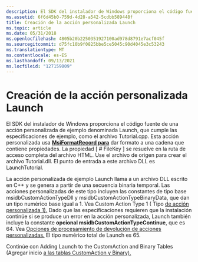 ```yaml
---
description: El SDK del instalador de Windows proporciona el código fuente de una acción personalizada de ejemplo denominada Launch, que cumple las especificaciones de ejemplo, como el archivo Tutorial.cpp.
ms.assetid: 6f6d45b0-759d-4d28-a542-5cdbb589448f
title: Creación de la acción personalizada Launch
ms.topic: article
ms.date: 05/31/2018
ms.openlocfilehash: 4805b20b2250351927100ad978d8791e7acf045f
ms.sourcegitcommit: d75fc10b9f0825bbe5ce5045c90d4045e3c53243
ms.translationtype: MT
ms.contentlocale: es-ES
ms.lasthandoff: 09/13/2021
ms.locfileid: "127159009"
---
```

# <a name="authoring-the-launch-custom-action"></a>Creación de la acción personalizada Launch

El SDK del instalador de Windows proporciona el código fuente de una acción personalizada de ejemplo denominada Launch, que cumple las especificaciones de ejemplo, como el archivo Tutorial.cpp. Esta acción personalizada usa [**MsiFormatRecord para**](/windows/desktop/api/Msiquery/nf-msiquery-msiformatrecorda) dar formato a una cadena que contiene propiedades. La propiedad \[ \# FileKey \] se resuelve en la ruta de acceso completa del archivo HTML. Use el archivo de origen para crear el archivo Tutorial.dll. El punto de entrada a este archivo DLL es LaunchTutorial.

La acción personalizada de ejemplo Launch llama a un archivo DLL escrito en C++ y se genera a partir de una secuencia binaria temporal. Las acciones personalizadas de este tipo incluyen las constantes de tipo base msidbCustomActionTypeDll y msidbCustomActionTypeBinaryData, que dan un tipo numérico base igual a 1. Vea Custom Action Type 1 ( Tipo [de acción personalizada 1).](custom-action-type-1.md) Dado que las especificaciones requieren que la instalación continúe si se produce un error en la acción personalizada, Launch también incluye la constante **opcional msidbCustomActionTypeContinue**, que es 64. Vea [Opciones de procesamiento de devolución de acciones personalizadas.](custom-action-return-processing-options.md) El tipo numérico total de Launch es 65.

Continúe con Adding Launch to the CustomAction and Binary Tables (Agregar inicio [a las tablas CustomAction y Binary).](adding-launch-to-the-customaction-and-binary-tables.md)

 

 



